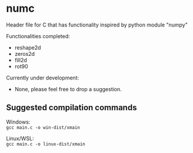 # numc
Header file for C that has functionality inspired by python module "numpy"

Functionalities completed:  
* reshape2d
* zeros2d
* fill2d
* rot90

Currently under development:  
* None, please feel free to drop a suggestion.

## Suggested compilation commands  

Windows:  
```gcc main.c -o win-dist/xmain```  

Linux/WSL:  
```gcc main.c -o linux-dist/xmain```  
